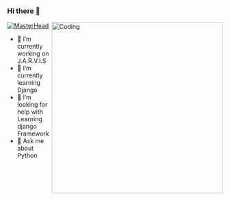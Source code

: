 ### Hi there 👋
[![MasterHead](https://github.com/Logadheep/Logadheep/images/banner.jpg)](https://github.com/Logadheep/)
 <img align="right" alt="Coding" width="400" src="add your link 
  here">
- 🔭 I’m currently working on J.A.R.V.I.S
- 🌱 I’m currently learning Django
- 🤔 I’m looking for help with Learning django Framework
- 💬 Ask me about Python

